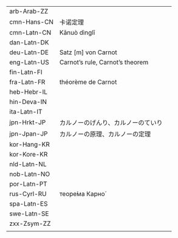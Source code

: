 | | | |
|-|-|-|
| arb-Arab-ZZ |  |  |
| cmn-Hans-CN | 卡诺定理 |  |
| cmn-Latn-CN | Kǎnuò dìnglǐ |  |
| dan-Latn-DK |  |  |
| deu-Latn-DE | Satz [m] von Carnot |  |
| eng-Latn-US | Carnot’s rule, Carnot’s theorem |  |
| fin-Latn-FI |  |  |
| fra-Latn-FR | théorème de Carnot |  |
| heb-Hebr-IL |  |  |
| hin-Deva-IN |  |  |
| ita-Latn-IT |  |  |
| jpn-Hrkt-JP | カルノーのげんり、カルノーのていり |  |
| jpn-Jpan-JP | カルノーの原理、カルノーの定理 |  |
| kor-Hang-KR |  |  |
| kor-Kore-KR |  |  |
| nld-Latn-NL |  |  |
| nob-Latn-NO |  |  |
| por-Latn-PT |  |  |
| rus-Cyrl-RU | теоре́ма Карно́ |  |
| spa-Latn-ES |  |  |
| swe-Latn-SE |  |  |
| zxx-Zsym-ZZ |  |  |
|  |  |  |
